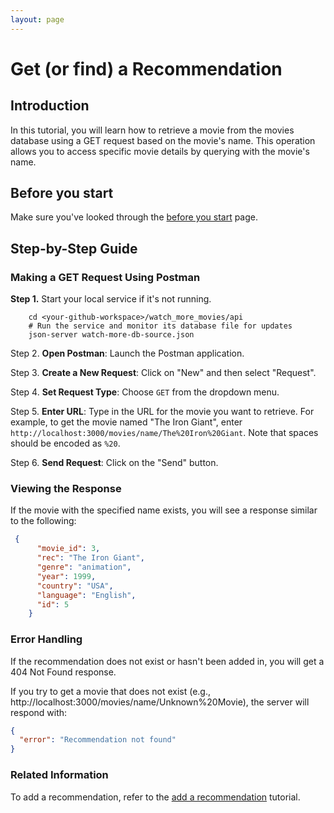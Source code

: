 ```yaml
---
layout: page
---
```


# Get (or find) a Recommendation

## Introduction

In this tutorial, you will learn how to retrieve a movie from the movies database using a GET request based on the movie's name. 
This operation allows you to access specific movie details by querying with the movie's name.

## Before you start

Make sure you've looked through the [before you start](../quickstart/before_you_start.md) page.

## Step-by-Step Guide

### Making a GET Request Using Postman

**Step 1.** Start your local service if it's not running.

```shell
    cd <your-github-workspace>/watch_more_movies/api
    # Run the service and monitor its database file for updates
    json-server watch-more-db-source.json
```

Step 2. **Open Postman**: Launch the Postman application.

Step 3. **Create a New Request**: Click on "New" and then select "Request".

Step 4. **Set Request Type**: Choose `GET` from the dropdown menu.

Step 5. **Enter URL**: Type in the URL for the movie you want to retrieve. For example, to get the movie named "The Iron Giant", enter `http://localhost:3000/movies/name/The%20Iron%20Giant`. Note that spaces should be encoded as `%20`.

Step 6. **Send Request**: Click on the "Send" button.

### Viewing the Response

If the movie with the specified name exists, you will see a response similar to the following:

```json
 {
      "movie_id": 3,
      "rec": "The Iron Giant",
      "genre": "animation",
      "year": 1999,
      "country": "USA",
      "language": "English",
      "id": 5
    }
```

### Error Handling

If the recommendation does not exist or hasn't been added in, you will get a 404 Not Found response.

If you try to get a movie that does not exist (e.g., http://localhost:3000/movies/name/Unknown%20Movie), the server will respond with:

```json
{
  "error": "Recommendation not found"
}
```
### Related Information

To add a recommendation, refer to the [add a recommendation](tutorials/get_a_recommendation.md) tutorial. 
